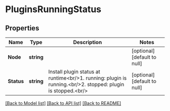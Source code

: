 # PluginsRunningStatus

## Properties
Name | Type | Description | Notes
------------ | ------------- | ------------- | -------------
**Node** | **string** |  | [optional] [default to null]
**Status** | **string** | Install plugin status at runtime&lt;br/&gt;1. running: plugin is running.&lt;br/&gt;2. stopped: plugin is stopped.&lt;br/&gt; | [optional] [default to null]

[[Back to Model list]](../README.md#documentation-for-models) [[Back to API list]](../README.md#documentation-for-api-endpoints) [[Back to README]](../README.md)

